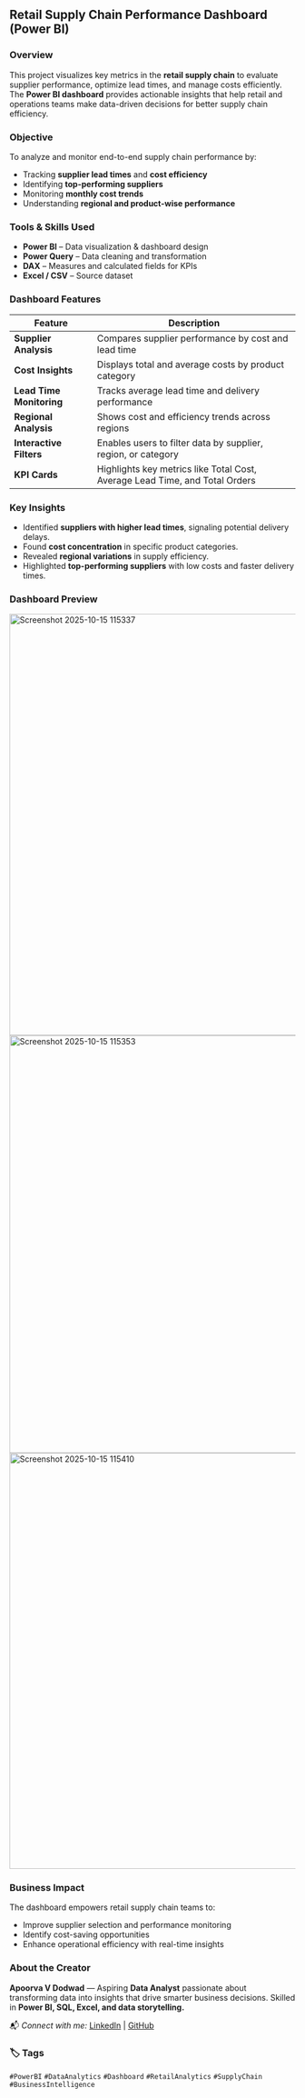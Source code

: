 ##  **Retail Supply Chain Performance Dashboard (Power BI)**

###  **Overview**

This project visualizes key metrics in the **retail supply chain** to evaluate supplier performance, optimize lead times, and manage costs efficiently.
The **Power BI dashboard** provides actionable insights that help retail and operations teams make data-driven decisions for better supply chain efficiency.


###  **Objective**

To analyze and monitor end-to-end supply chain performance by:

* Tracking **supplier lead times** and **cost efficiency**
* Identifying **top-performing suppliers**
* Monitoring **monthly cost trends**
* Understanding **regional and product-wise performance**

###  **Tools & Skills Used**

*  **Power BI** – Data visualization & dashboard design
*  **Power Query** – Data cleaning and transformation
*  **DAX** – Measures and calculated fields for KPIs
*  **Excel / CSV** – Source dataset


###  **Dashboard Features**

| Feature                     | Description                                                                 |
| --------------------------- | --------------------------------------------------------------------------- |
|  **Supplier Analysis**    | Compares supplier performance by cost and lead time                         |
|  **Cost Insights**        | Displays total and average costs by product category                        |
|  **Lead Time Monitoring** | Tracks average lead time and delivery performance                           |
|  **Regional Analysis**    | Shows cost and efficiency trends across regions                             |
|  **Interactive Filters**  | Enables users to filter data by supplier, region, or category               |
|  **KPI Cards**            | Highlights key metrics like Total Cost, Average Lead Time, and Total Orders |

###  **Key Insights**

* Identified **suppliers with higher lead times**, signaling potential delivery delays.
* Found **cost concentration** in specific product categories.
* Revealed **regional variations** in supply efficiency.
* Highlighted **top-performing suppliers** with low costs and faster delivery times.

###  **Dashboard Preview**
<img width="1361" height="742" alt="Screenshot 2025-10-15 115337" src="https://github.com/user-attachments/assets/db027404-f591-4f3f-8749-ad0055b14b38" />
<img width="1297" height="735" alt="Screenshot 2025-10-15 115353" src="https://github.com/user-attachments/assets/60b2ad4b-edba-480a-9571-4a4d8f493eab" />
<img width="1303" height="732" alt="Screenshot 2025-10-15 115410" src="https://github.com/user-attachments/assets/cc060252-6e63-41d0-b0a6-8daf9a7c1d37" />

###  **Business Impact**

The dashboard empowers retail supply chain teams to:

* Improve supplier selection and performance monitoring
* Identify cost-saving opportunities
* Enhance operational efficiency with real-time insights

###  **About the Creator**

**Apoorva V Dodwad** — Aspiring **Data Analyst** passionate about transforming data into insights that drive smarter business decisions.
Skilled in **Power BI, SQL, Excel, and data storytelling.**

📬 *Connect with me:*
[LinkedIn](http://linkedin.com/in/apoorva-dodwad-321ba6298) | [GitHub](https://github.com/apoorva-2004)


### 🏷️ **Tags**

`#PowerBI` `#DataAnalytics` `#Dashboard` `#RetailAnalytics` `#SupplyChain` `#BusinessIntelligence`

